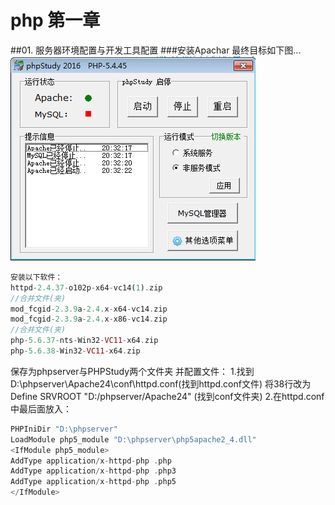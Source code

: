 # php 第一章
##01. 服务器环境配置与开发工具配置
###安装Apachar
最终目标如下图...
![](./biji_img/2018-11-07_204018.jpg)
```php
安装以下软件：
httpd-2.4.37-o102p-x64-vc14(1).zip
//合并文件(夹)
mod_fcgid-2.3.9a-2.4.x-x64-vc14.zip
mod_fcgid-2.3.9a-2.4.x-x86-vc14.zip
//合并文件(夹)
php-5.6.37-nts-Win32-VC11-x64.zip
php-5.6.38-Win32-VC11-x64.zip
```
保存为phpserver与PHPStudy两个文件夹
并配置文件：
1.找到D:\phpserver\Apache24\conf\httpd.conf(找到httpd.conf文件)
将38行改为  Define SRVROOT "D:/phpserver/Apache24" (找到conf文件夹)
2.在httpd.conf中最后面放入：
```php
PHPIniDir "D:\phpserver"
LoadModule php5_module "D:\phpserver\php5apache2_4.dll"
<IfModule php5_module>
AddType application/x-httpd-php .php
AddType application/x-httpd-php .php3
AddType application/x-httpd-php .php5
</IfModule>
```